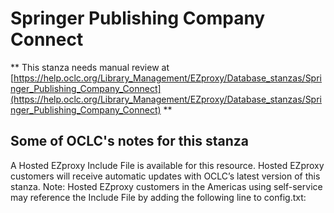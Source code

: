 # Springer Publishing Company Connect
** This stanza needs manual review at [https://help.oclc.org/Library_Management/EZproxy/Database_stanzas/Springer_Publishing_Company_Connect](https://help.oclc.org/Library_Management/EZproxy/Database_stanzas/Springer_Publishing_Company_Connect) **

## Some of OCLC's notes for this stanza

A Hosted EZproxy Include File is available for this resource. Hosted EZproxy customers will receive automatic updates with OCLC&rsquo;s latest version of this stanza. Note: Hosted EZproxy customers in the Americas using self-service may reference the Include File by adding the following line to config.txt:

&nbsp;

&nbsp;
